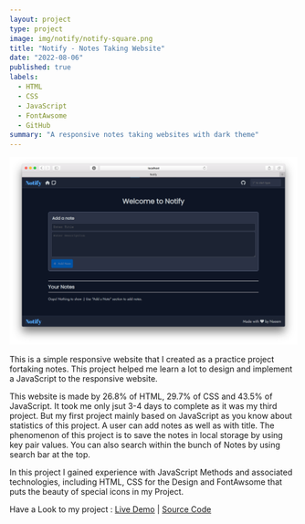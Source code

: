 ```yaml
---
layout: project
type: project
image: img/notify/notify-square.png
title: "Notify - Notes Taking Website"
date: "2022-08-06"
published: true
labels:
  - HTML
  - CSS
  - JavaScript
  - FontAwsome
  - GitHub
summary: "A responsive notes taking websites with dark theme"
---
```


<img class="img-fluid" src="../img/notify/notify-home-page.png">

This is a simple responsive website that I created as a practice project fortaking notes. This project helped me learn a lot to design and implement a JavaScript to the responsive website.

This website is made by 26.8% of HTML, 29.7% of CSS and 43.5% of JavaScript. It took me only jsut 3-4 days to complete as it was my third project. But my first project mainly based on JavaScript as you know about statistics of this project. A user can add notes as well as with title. The phenomenon of this project is to save the notes in local storage by using key pair values. You can also search within the bunch of Notes by using search bar at the top.

In this project I gained experience with JavaScript Methods and associated technologies, including HTML, CSS for the Design and FontAwsome that puts the beauty of special icons in my Project.

Have a Look to my project : <a href="./notify/index.html">Live Demo</a>&nbsp;|&nbsp;<a href="https://github.com/m-naeem66622/notify-project">Source Code</a>
